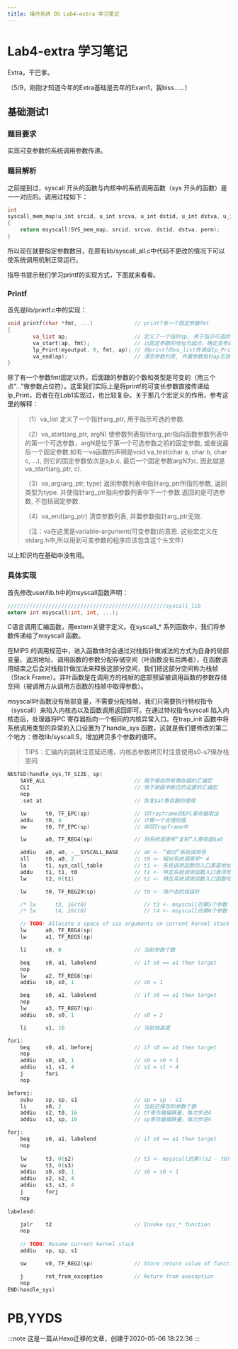 ```yaml
---
title: 操作系统 OS Lab4-extra 学习笔记
---
```


# Lab4-extra 学习笔记

Extra，干巴爹。

（5/9，刚刚才知道今年的Extra基础是去年的Exam1，我biss……）

## 基础测试1

### 题目要求

实现可变参数的系统调用参数传递。

### 题目解析

之前提到过，syscall 开头的函数与内核中的系统调用函数（sys 开头的函数）是一一对应的。调用过程如下：

```c
int
syscall_mem_map(u_int srcid, u_int srcva, u_int dstid, u_int dstva, u_int perm)
{
	return msyscall(SYS_mem_map, srcid, srcva, dstid, dstva, perm);
}
```

所以现在就要指定参数数目，在原有lib/syscall_all.c中代码不更改的情况下可以使系统调用机制正常运行。

指导书提示我们学习printf的实现方式，下面就来看看。

### Printf

首先是lib/printf.c中的实现：

```c
void printf(char *fmt, ...)				// printf有一个固定参数fmt
{
        va_list ap;						// 定义了一个指针ap, 用于指示可选的参数
        va_start(ap, fmt);				// 以固定参数的地址为起点，确定变参的内存起始地址
        lp_Print(myoutput, 0, fmt, ap);	// 将printf的va_list传递给lp_Print
        va_end(ap);						// 清空参数列表, 并置参数指针ap无效
}
```

除了有一个参数fmt固定以外，后面跟的参数的个数和类型是可变的（用三个点“…”做参数占位符）。这里我们实际上是将printf的可变长参数直接传递给lp_Print，后者在在Lab1实现过，也比较复杂。关于那几个宏定义的作用，参考这里的解释：

> （1）va_list
> 定义了一个指针arg_ptr, 用于指示可选的参数.
>
> （2）va_start(arg_ptr, argN)
> 使参数列表指针arg_ptr指向函数参数列表中的第一个可选参数，argN是位于第一个可选参数之前的固定参数, 或者说最后一个固定参数.如有一va函数的声明是void va_test(char a, char b, char c, ...), 则它的固定参数依次是a,b,c, 最后一个固定参数argN为c, 因此就是va_start(arg_ptr, c).
>
> （3）va_arg(arg_ptr, type)
> 返回参数列表中指针arg_ptr所指的参数, 返回类型为type. 并使指针arg_ptr指向参数列表中下一个参数.返回的是可选参数, 不包括固定参数.
>
> （4）va_end(arg_ptr)
> 清空参数列表, 并置参数指针arg_ptr无效.
>
> （注：va在这里是variable-argument(可变参数)的意思. 这些宏定义在stdarg.h中,所以用到可变参数的程序应该包含这个头文件）

以上知识均在基础中没有用。

### 具体实现

首先修改user/lib.h中的msyscall函数声明：

```c
//////////////////////////////////////////////////syscall_lib
extern int msyscall(int, int, ...);
```

C语言调用汇编函数，用extern关键字定义。在syscall\_\* 系列函数中，我们将参数传递给了msyscall 函数。

在MIPS 的调用规范中，进入函数体时会通过对栈指针做减法的方式为自身的局部变量、返回地址、调用函数的参数分配存储空间（叶函数没有后两者），在函数调用结束之后会对栈指针做加法来释放这部分空间，我们把这部分空间称为栈帧（Stack Frame）。非叶函数是在调用方的栈帧的底部预留被调用函数的参数存储空间（被调用方从调用方函数的栈帧中取得参数）。

msyscall叶函数没有局部变量，不需要分配栈帧，我们只需要执行特权指令（syscall）来陷入内核态以及函数调用返回即可。在通过特权指令syscall 陷入内核态后，处理器将PC 寄存器指向一个相同的内核异常入口。在trap_init 函数中将系统调用类型的异常的入口设置为了handle_sys 函数，这就是我们要修改的第二个地方：修改lib/syscall.S，增加拷贝多个参数的循环。

> TIPS：汇编内的跳转注意延迟槽，内核态参数拷贝时注意使用s0-s7保存栈空间

```c
NESTED(handle_sys,TF_SIZE, sp)
    SAVE_ALL                            // 用于保存所有寄存器的汇编宏
    CLI                                 // 用于屏蔽中断位的设置的汇编宏
    nop
    .set at                             // 恢复$at寄存器的使用

	lw 		t0, TF_EPC(sp) 				// 将Trapframe的EPC寄存器取出
	addu 	t0, 4 						// 计算一个合理的值
	sw 		t0, TF_EPC(sp) 				// 存回Trapframe中

	lw 		a0, TF_REG4(sp) 			// 将系统调用号“复制”入寄存器$a0

    addiu   a0, a0, -__SYSCALL_BASE     // a0 <- “相对”系统调用号
    sll     t0, a0, 2                   // t0 <- 相对系统调用号* 4
    la      t1, sys_call_table          // t1 <- 系统调用函数的入口表基地址
    addu    t1, t1, t0                  // t1 <- 特定系统调用函数入口表项地址
    lw      t2, 0(t1)                   // t2 <- 特定系统调用函数入口函数地址

    lw      t0, TF_REG29(sp)            // t0 <- 用户态的栈指针

    /* lw      t3, 16(t0)                  // t3 <- msyscall的第5个参数 */
    /* lw      t4, 20(t0)                  // t4 <- msyscall的第6个参数 */

    // TODO: Allocate a space of six arguments on current kernel stack and copy the six arguments to proper location
    lw      a0, TF_REG4(sp)
    lw      a1, TF_REG5(sp)

    li		s0, 0		                // 当前参数个数

    beq		s0, a1, labelend	        // if s0 == a1 then target
    nop
    lw      a2, TF_REG6(sp)
    addiu   s0, s0, 1                   // s0 = 1

    beq		s0, a1, labelend	        // if s0 == a1 then target
    nop
    lw      a3, TF_REG7(sp)
    addiu   s0, s0, 1                   // s0 = 2

    li		s1, 16		                // 当前栈高度

fori:
    beq		s0, a1, beforej	            // if s0 == a1 then target
    nop
    addiu   s0, s0, 1                   // s0 = s0 + 1
    addiu   s1, s1, 4                   // s1 = s1 + 4
    j       fori
    nop

beforej:
    subu	sp, sp, s1			        // sp = sp - s1
    li      s0, 2                       // 当前已保存的参数个数
    addiu   s2, t0, 16                  // tf寄存器偏移量，每次步进4
    addiu   s3, sp, 16                  // sp寄存器偏移量，每次步进4

forj:
    beq		s0, a1, labelend	        // if s0 == a1 then target
    nop
    
    lw      t3, 0(s2)                   // t3 <- msyscall的第((s2 - t0) / 4 + 1)个参数
    sw      t3, 0(s3)
    addiu   s0, s0, 1                   // s0 = s0 + 1
    addiu   s2, s2, 4
    addiu   s3, s3, 4
    j       forj
    nop
    
labelend:

    jalr    t2                          // Invoke sys_* function
    nop
    
    // TODO: Resume current kernel stack
	addiu 	sp, sp, s1

    sw      v0, TF_REG2(sp)             // Store return value of function sys_* (in $v0) into trapframe

    j       ret_from_exception          // Return from exeception
    nop
END(handle_sys)
```

# PB,YYDS

:::note
这是一篇从Hexo迁移的文章，创建于2020-05-06 18:22:36
:::
